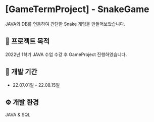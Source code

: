 # [GameTermProject] - SnakeGame
JAVA와 DB를 연동하여 간단한 Snake 게임을 만들어보았습니다.

##  :pushpin: 프로젝트 목적
2022년 1학기 JAVA 수업 수강 후 GameProject 진행하였습니다.

## :date: 개발 기간
* 22.07.01일 - 22.08.15일

## :gear: 개발 환경
JAVA & SQL
